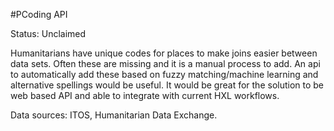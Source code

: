 #PCoding API

Status: Unclaimed

Humanitarians have unique codes for places to make joins easier between data sets.  Often these are missing and it is a manual process to add.  An api to automatically add these based on fuzzy matching/machine learning and alternative spellings would be useful.
It would be great for the solution to be web based API and able to integrate with current HXL workflows.

Data sources: ITOS, Humanitarian Data Exchange.
